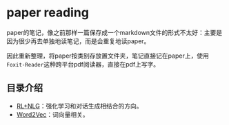 # paper reading

paper的笔记，像之前那样一篇保存成一个markdown文件的形式不太好：主要是因为很少再去单独地读笔记，而是会重复地读paper。

因此重新整理，将paper按类别存放置文件夹，笔记直接记在paper上，使用`Foxit-Reader`这种跨平台pdf阅读器，直接在pdf上写字。

## 目录介绍

- [RL+NLG](https://github.com/applenob/paper_note/tree/master/RL%2BNLG)：强化学习和对话生成相结合的方向。
- [Word2Vec](https://github.com/applenob/paper_note/tree/master/Word2Vec)：词向量相关。